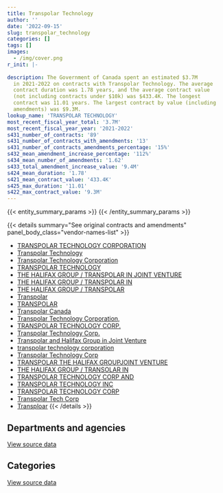 ```yaml
---
title: Transpolar Technology
author: ''
date: '2022-09-15'
slug: transpolar_technology
categories: []
tags: []
images:
  - /img/cover.png
r_init: |-
  
description: The Government of Canada spent an estimated $3.7M
  in 2021-2022 on contracts with Transpolar Technology. The average
  contract duration was 1.78 years, and the average contract value
  (not including contracts under $10k) was $433.4K. The longest
  contract was 11.01 years. The largest contract by value (including
  amendments) was $9.3M.
lookup_name: 'TRANSPOLAR TECHNOLOGY'
most_recent_fiscal_year_total: '3.7M'
most_recent_fiscal_year_year: '2021-2022'
s431_number_of_contracts: '89'
s431_number_of_contracts_with_amendments: '13'
s431_number_of_contracts_amendments_percentage: '15%'
s432_mean_amendment_increase_percentage: '112%'
s434_mean_number_of_amendments: '1.62'
s433_total_amendment_increase_value: '9.4M'
s424_mean_duration: '1.78'
s421_mean_contract_value: '433.4K'
s425_max_duration: '11.01'
s422_max_contract_value: '9.3M'
---
```


<script src="/rmarkdown-libs/htmlwidgets/htmlwidgets.js"></script>
<link href="/rmarkdown-libs/datatables-css/datatables-crosstalk.css" rel="stylesheet" />
<script src="/rmarkdown-libs/datatables-binding/datatables.js"></script>
<script src="/rmarkdown-libs/jquery/jquery-3.6.0.min.js"></script>
<link href="/rmarkdown-libs/dt-core-bootstrap/css/dataTables.bootstrap.min.css" rel="stylesheet" />
<link href="/rmarkdown-libs/dt-core-bootstrap/css/dataTables.bootstrap.extra.css" rel="stylesheet" />
<script src="/rmarkdown-libs/dt-core-bootstrap/js/jquery.dataTables.min.js"></script>
<script src="/rmarkdown-libs/dt-core-bootstrap/js/dataTables.bootstrap.min.js"></script>
<link href="/rmarkdown-libs/crosstalk/css/crosstalk.min.css" rel="stylesheet" />
<script src="/rmarkdown-libs/crosstalk/js/crosstalk.min.js"></script>
<script src="/rmarkdown-libs/htmlwidgets/htmlwidgets.js"></script>
<link href="/rmarkdown-libs/datatables-css/datatables-crosstalk.css" rel="stylesheet" />
<script src="/rmarkdown-libs/datatables-binding/datatables.js"></script>
<script src="/rmarkdown-libs/jquery/jquery-3.6.0.min.js"></script>
<link href="/rmarkdown-libs/dt-core-bootstrap/css/dataTables.bootstrap.min.css" rel="stylesheet" />
<link href="/rmarkdown-libs/dt-core-bootstrap/css/dataTables.bootstrap.extra.css" rel="stylesheet" />
<script src="/rmarkdown-libs/dt-core-bootstrap/js/jquery.dataTables.min.js"></script>
<script src="/rmarkdown-libs/dt-core-bootstrap/js/dataTables.bootstrap.min.js"></script>
<link href="/rmarkdown-libs/crosstalk/css/crosstalk.min.css" rel="stylesheet" />
<script src="/rmarkdown-libs/crosstalk/js/crosstalk.min.js"></script>

{{< entity_summary_params >}}
{{< /entity_summary_params >}}

{{< details summary="See original contracts and amendments" panel_body_class="vendor-names-list" >}}
- [TRANSPOLAR TECHNOLOGY CORPORATION](https://search.open.canada.ca/en/ct/?sort=contract_value_f%20desc&page=1&search_text=%22TRANSPOLAR%20TECHNOLOGY%20CORPORATION%22)
- [Transpolar Technology](https://search.open.canada.ca/en/ct/?sort=contract_value_f%20desc&page=1&search_text=%22Transpolar%20Technology%22)
- [Transpolar Technology Corporation](https://search.open.canada.ca/en/ct/?sort=contract_value_f%20desc&page=1&search_text=%22Transpolar%20Technology%20Corporation%22)
- [TRANSPOLAR TECHNOLOGY](https://search.open.canada.ca/en/ct/?sort=contract_value_f%20desc&page=1&search_text=%22TRANSPOLAR%20TECHNOLOGY%22)
- [THE HALIFAX GROUP / TRANSPOLAR IN JOINT VENTURE](https://search.open.canada.ca/en/ct/?sort=contract_value_f%20desc&page=1&search_text=%22THE%20HALIFAX%20GROUP%20%2f%20TRANSPOLAR%20IN%20JOINT%20VENTURE%22)
- [THE HALIFAX GROUP / TRANSPOLAR IN](https://search.open.canada.ca/en/ct/?sort=contract_value_f%20desc&page=1&search_text=%22THE%20HALIFAX%20GROUP%20%2f%20TRANSPOLAR%20IN%22)
- [THE HALIFAX GROUP / TRANSPOLAR](https://search.open.canada.ca/en/ct/?sort=contract_value_f%20desc&page=1&search_text=%22THE%20HALIFAX%20GROUP%20%2f%20TRANSPOLAR%22)
- [Transpolar](https://search.open.canada.ca/en/ct/?sort=contract_value_f%20desc&page=1&search_text=%22Transpolar%22)
- [TRANSPOLAR](https://search.open.canada.ca/en/ct/?sort=contract_value_f%20desc&page=1&search_text=%22TRANSPOLAR%22)
- [Transpolar Canada](https://search.open.canada.ca/en/ct/?sort=contract_value_f%20desc&page=1&search_text=%22Transpolar%20Canada%22)
- [Transpolar Technology Corporation,](https://search.open.canada.ca/en/ct/?sort=contract_value_f%20desc&page=1&search_text=%22Transpolar%20Technology%20Corporation%2c%22)
- [TRANSPOLAR TECHNOLOGY CORP.](https://search.open.canada.ca/en/ct/?sort=contract_value_f%20desc&page=1&search_text=%22TRANSPOLAR%20TECHNOLOGY%20CORP.%22)
- [Transpolar Technology Corp.](https://search.open.canada.ca/en/ct/?sort=contract_value_f%20desc&page=1&search_text=%22Transpolar%20Technology%20Corp.%22)
- [Transpolar and Halifax Group in Joint Venture](https://search.open.canada.ca/en/ct/?sort=contract_value_f%20desc&page=1&search_text=%22Transpolar%20and%20Halifax%20Group%20in%20Joint%20Venture%22)
- [transpolar technology corporation](https://search.open.canada.ca/en/ct/?sort=contract_value_f%20desc&page=1&search_text=%22transpolar%20technology%20corporation%22)
- [Transpolar Technology Corp](https://search.open.canada.ca/en/ct/?sort=contract_value_f%20desc&page=1&search_text=%22Transpolar%20Technology%20Corp%22)
- [TRANSPOLAR THE HALIFAX GROUPJOINT VENTURE](https://search.open.canada.ca/en/ct/?sort=contract_value_f%20desc&page=1&search_text=%22TRANSPOLAR%20THE%20HALIFAX%20GROUPJOINT%20VENTURE%22)
- [THE HALIFAX GROUP / TRANSOLAR IN](https://search.open.canada.ca/en/ct/?sort=contract_value_f%20desc&page=1&search_text=%22THE%20HALIFAX%20GROUP%20%2f%20TRANSOLAR%20IN%22)
- [TRANSPOLAR TECHNOLOGY CORP AND](https://search.open.canada.ca/en/ct/?sort=contract_value_f%20desc&page=1&search_text=%22TRANSPOLAR%20TECHNOLOGY%20CORP%20AND%22)
- [TRANSPOLAR TECHNOLOGY INC](https://search.open.canada.ca/en/ct/?sort=contract_value_f%20desc&page=1&search_text=%22TRANSPOLAR%20TECHNOLOGY%20INC%22)
- [TRANSPOLAR TECHNOLOGY CORP](https://search.open.canada.ca/en/ct/?sort=contract_value_f%20desc&page=1&search_text=%22TRANSPOLAR%20TECHNOLOGY%20CORP%22)
- [Transpolar Tech Corp](https://search.open.canada.ca/en/ct/?sort=contract_value_f%20desc&page=1&search_text=%22Transpolar%20Tech%20Corp%22)
- [Transploar](https://search.open.canada.ca/en/ct/?sort=contract_value_f%20desc&page=1&search_text=%22Transploar%22)
{{< /details >}}

## Departments and agencies

<div id="htmlwidget-1" style="width:100%;height:auto;" class="datatables html-widget"></div>
<script type="application/json" data-for="htmlwidget-1">{"x":{"style":"bootstrap","filter":"none","vertical":false,"data":[["<a href=\"/departments/aafc-aac/\">Agriculture and Agri-Food Canada<\/a>","<a href=\"/departments/dfatd-maecd/\">Global Affairs Canada<\/a>","<a href=\"/departments/dnd-mdn/\">National Defence<\/a>","<a href=\"/departments/elections/\">Elections Canada<\/a>","<a href=\"/departments/ic/\">Innovation, Science and Economic Development Canada<\/a>","<a href=\"/departments/nrcan-rncan/\">Natural Resources Canada<\/a>","<a href=\"/departments/nserc-crsng/\">Natural Sciences and Engineering Research Council of Canada<\/a>","<a href=\"/departments/pwgsc-tpsgc/\">Public Services and Procurement Canada<\/a>","<a href=\"/departments/rcmp-grc/\">Royal Canadian Mounted Police<\/a>","<a href=\"/departments/ssc-spc/\">Shared Services Canada<\/a>","<a href=\"/departments/statcan/\">Statistics Canada<\/a>","<a href=\"/departments/tc/\">Transport Canada<\/a>"],[791132.85,2119.92,51102.78,4548.16,394266.83,398560.42,null,null,19770.75,3967724.1,312141.8,104857.02],[1105170.31,22194.99,20004.68,32948.91,46782.54,399652.37,18160.59,20062.43,80795,3415995.29,413087.57,null],[1102150.72,63147.09,18444.63,null,51706.22,199826.18,27793.66,101166.85,null,3249720.17,300839.61,86798.08],[null,null,38565.79,null,null,null,null,698525.14,4852.96,2853904.09,null,149598.65]],"container":"<table class=\"table table-striped table-hover row-border order-column display\">\n  <thead>\n    <tr>\n      <th>Department<\/th>\n      <th>2018-2019<\/th>\n      <th>2019-2020<\/th>\n      <th>2020-2021<\/th>\n      <th>2021-2022<\/th>\n    <\/tr>\n  <\/thead>\n<\/table>","options":{"order":[[4,"desc"]],"pageLength":10,"autoWidth":true,"columnDefs":[{"targets":1,"render":"function(data, type, row, meta) {\n    return type !== 'display' ? data : DTWidget.formatCurrency(data, \"$\", 2, 3, \",\", \".\", true, null);\n  }"},{"targets":2,"render":"function(data, type, row, meta) {\n    return type !== 'display' ? data : DTWidget.formatCurrency(data, \"$\", 2, 3, \",\", \".\", true, null);\n  }"},{"targets":3,"render":"function(data, type, row, meta) {\n    return type !== 'display' ? data : DTWidget.formatCurrency(data, \"$\", 2, 3, \",\", \".\", true, null);\n  }"},{"targets":4,"render":"function(data, type, row, meta) {\n    return type !== 'display' ? data : DTWidget.formatCurrency(data, \"$\", 2, 3, \",\", \".\", true, null);\n  }"},{"width":"16%","targets":[1,2,3,4]},{"className":"dt-right","targets":[1,2,3,4]}],"orderClasses":false}},"evals":["options.columnDefs.0.render","options.columnDefs.1.render","options.columnDefs.2.render","options.columnDefs.3.render"],"jsHooks":[]}</script>
<p class="text-right">
<a href="https://github.com/GoC-Spending/contracts-data/tree/main/data/out/vendors/transpolar_technology/summary_by_fiscal_year_by_department.csv" class="source-data-link btn btn-link">View source data</a>
</p>

## Categories

<div id="htmlwidget-2" style="width:100%;height:auto;" class="datatables html-widget"></div>
<script type="application/json" data-for="htmlwidget-2">{"x":{"style":"bootstrap","filter":"none","vertical":false,"data":[["<a href=\"/categories/facilities_and_construction/\">Facilities and construction<\/a>","<a href=\"/categories/defence/\">Defence<\/a>","<a href=\"/categories/professional_services/\">Professional services<\/a>","<a href=\"/categories/information_technology/\">Information technology<\/a>","<a href=\"/categories/industrial_products_and_services/\">Industrial products and services<\/a>"],[40578.74,10524.04,null,5600855.02,394266.83],[66844.97,20004.68,null,5488005.03,null],[49065.35,18444.63,64915.43,5069167.78,null],[36251.41,38565.79,1298.31,3669331.12,null]],"container":"<table class=\"table table-striped table-hover row-border order-column display\">\n  <thead>\n    <tr>\n      <th>Category<\/th>\n      <th>2018-2019<\/th>\n      <th>2019-2020<\/th>\n      <th>2020-2021<\/th>\n      <th>2021-2022<\/th>\n    <\/tr>\n  <\/thead>\n<\/table>","options":{"order":[[4,"desc"]],"dom":"t","pageLength":30,"autoWidth":true,"columnDefs":[{"targets":1,"render":"function(data, type, row, meta) {\n    return type !== 'display' ? data : DTWidget.formatCurrency(data, \"$\", 2, 3, \",\", \".\", true, null);\n  }"},{"targets":2,"render":"function(data, type, row, meta) {\n    return type !== 'display' ? data : DTWidget.formatCurrency(data, \"$\", 2, 3, \",\", \".\", true, null);\n  }"},{"targets":3,"render":"function(data, type, row, meta) {\n    return type !== 'display' ? data : DTWidget.formatCurrency(data, \"$\", 2, 3, \",\", \".\", true, null);\n  }"},{"targets":4,"render":"function(data, type, row, meta) {\n    return type !== 'display' ? data : DTWidget.formatCurrency(data, \"$\", 2, 3, \",\", \".\", true, null);\n  }"},{"width":"16%","targets":[1,2,3,4]},{"className":"dt-right","targets":[1,2,3,4]}],"orderClasses":false,"lengthMenu":[10,25,30,50,100]}},"evals":["options.columnDefs.0.render","options.columnDefs.1.render","options.columnDefs.2.render","options.columnDefs.3.render"],"jsHooks":[]}</script>
<p class="text-right">
<a href="https://github.com/GoC-Spending/contracts-data/tree/main/data/out/vendors/transpolar_technology/summary_by_fiscal_year_by_category.csv" class="source-data-link btn btn-link">View source data</a>
</p>
